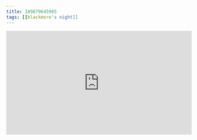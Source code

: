 ```yaml
---
title: 189879645905
tags: [[blackmore's night]]
---
```

<iframe allow="accelerometer; autoplay; clipboard-write; encrypted-media; gyroscope; picture-in-picture" allowfullscreen="" frameborder="0" height="281" id="youtube_iframe" src="https://www.youtube.com/embed/GKVU8BoKLMQ?feature=oembed&amp;enablejsapi=1&amp;origin=https://safe.txmblr.com&amp;wmode=opaque" width="500"></iframe>